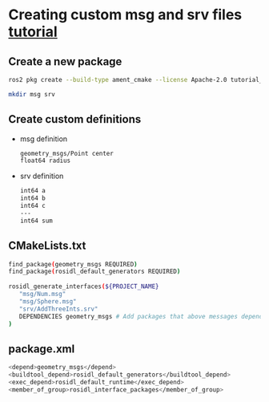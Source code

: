 # Creating custom msg and srv files [tutorial](https://docs.ros.org/en/humble/Tutorials/Beginner-Client-Libraries/Custom-ROS2-Interfaces.html)

## Create a new package
   ```bash
   ros2 pkg create --build-type ament_cmake --license Apache-2.0 tutorial_interfaces
   ```
   ```bash
   mkdir msg srv
   ```
## Create custom definitions
- msg definition
   ```bash
   geometry_msgs/Point center
   float64 radius
   ```
- srv definition
   ```bash
   int64 a
   int64 b
   int64 c
   ---
   int64 sum
   ```
## CMakeLists.txt
   ```bash
   find_package(geometry_msgs REQUIRED)
   find_package(rosidl_default_generators REQUIRED)
    
   rosidl_generate_interfaces(${PROJECT_NAME}
      "msg/Num.msg"
      "msg/Sphere.msg"
      "srv/AddThreeInts.srv"
      DEPENDENCIES geometry_msgs # Add packages that above messages depend on, in this case geometry_msgs for Sphere.msg
   )
   ```
## package.xml
   ```bash
   <depend>geometry_msgs</depend>
   <buildtool_depend>rosidl_default_generators</buildtool_depend>
   <exec_depend>rosidl_default_runtime</exec_depend>
   <member_of_group>rosidl_interface_packages</member_of_group>
   ```

